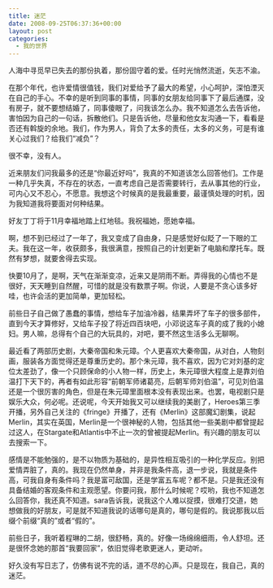 ```yaml
---
title: 迷茫
date: 2008-09-25T06:37:36+00:00
layout: post
categories:
  - 我的世界
---
```

人海中寻觅早已失去的那份执着，那份固守着的爱。任时光悄然流逝，矢志不渝。

在那个年代，也许爱情很值钱，我们对爱给予了最大的希望，小心呵护，深怕湮灭在自己的手心。不幸的是听到同事的事情，同事的女朋友给同事下了最后通牒，没有房子，就不要想结婚了，同事傻眼了，问我该怎么办。我不知道怎么去告诉他，害怕因为自己的一句话，拆散他们。只是告诉他，尽量和他女友沟通一下，看看是否还有斡旋的余地。我们，作为男人，背负了太多的责任，太多的义务，可是有谁关心过我们？给我们“减负”？

很不幸，没有人。

近来朋友们问我最多的还是“你最近好吗”，我真的不知道该怎么回答他们。工作是一种几乎失真，不存在的状态，一直考虑自己是否需要转行，去从事其他的行业，可内心又不忍心，不愿意。我想这个时候真的是我最重要，最谨慎处理的时机，因为我知道我将要面对何种结果。

好友丁丁将于11月幸福地踏上红地毯。我祝福她，愿她幸福。

啊，想不到已经过了一年了，我又变成了自由身，只是感觉好似眨了一下眼的工夫。我在这一年，收获颇多，我很满意，按照自己的计划更新了电脑和摩托车。既然有梦想，就要舍得去实现。
<!--more-->
快要10月了，是啊，天气在渐渐变凉，近来又是阴雨不断。弄得我的心情也不是很好，天天睡到自然醒，可惜的就是没有数票子啊。你说，人要是不贪心该多好哇，也许会活的更加简单，更加轻松。

前些日子自己做了愚蠢的事情，想给车子加油冷器，结果弄坏了车子的很多部件，直到今天才算修好，又给车子投了将近四百块吧，小邓说这车子真的成了我的小媳妇。男人嘛，总得有个自己的大玩具的，对吧，要不然这生活多么无聊啊。

最近看了两部历史剧，大秦帝国和朱元璋。个人更喜欢大秦帝国，从对白，人物刻画，服装各方面觉得还是尊重历史的。那个朱元璋，我不喜欢，因为它对刘基的定位太差劲了，像一个只顾保命的小人物一样，历史上，朱元璋很大程度上是靠刘伯温打下天下的，再者有如此形容“前朝军师诸葛亮，后朝军师刘伯温”，可见刘伯温还是一个很厉害的角色，但是在朱元璋里面根本没有表现出来。也罢，电视剧只是娱乐大众，何必呢。还说呢，今天开始我又可以继续我的美剧了，Heroes第三季开播，另外自己关注的《fringe》开播了，还有《Merlin》这部魔幻剧集，说起Merlin，其实在英国，Merlin是一个很神秘的人物，包括其他一些美剧中都曾提起过这人，在Stargate和Atlantis中不止一次的曾被提起Merlin。有兴趣的朋友可以去搜索一下。

感情是不能勉强的，是不以物质为基础的，是异性相互吸引的一种化学反应。别把爱情弄脏了，真的。我现在仍然单身，并非是我条件高，退一步说，我就是条件高，可我自身有条件吗？我是富可敌国，还是学富五车呢？都不是。只是我还没有具备结婚的客观条件和主观愿望。你要问我，那什么时候呢？哎哟，我也不知道怎么回答你，我还真不知道。sara告诉我，说我这个人难以捉摸，很难打交道，她想做我的好朋友，可是就不知道我说的话哪句是真的，哪句是假的。我说那我以后缀个前缀“真的”或者“假的”。

前些日子，我听着程琳的二胡，很舒畅，真的。好像一场绵绵细雨，令人舒坦。还是很怀念她的那首“我要回家”，依旧觉得老歌更迷人，更动听。

好久没有写日志了，仿佛有说不完的话，道不尽的心声。只是现在，我自己，真的迷茫。